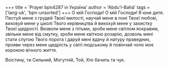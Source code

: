 +++
title = 'Prayer bpn4287 in Україна'
author = 'Abdu'l-Bahá'
tags = ['lang-uk', 'bpn-unsorted']
+++
О мій Господи! О мій Господи! Я юне дитя. Пестуй мене з грудей Твоєї милості, научай мене в лоні Твоєї любові, виховуй мене у школі Твого керівництва й викохуй мене у захистку Твоєї щедрості. Визволи мене з пітьми, зроби мене світлом яскравим, звільни мене від смутку, зроби мене квіткою розарію, дозволь мені стати слугою Твого порога і даруй мені вдачу й натуру праведних, прояви через мене щедрість у світі людському й повінчай чоло моє короною вічного життя.

Воістину, ти Сильний, Могутній, Той, Хто бачить та чує.
